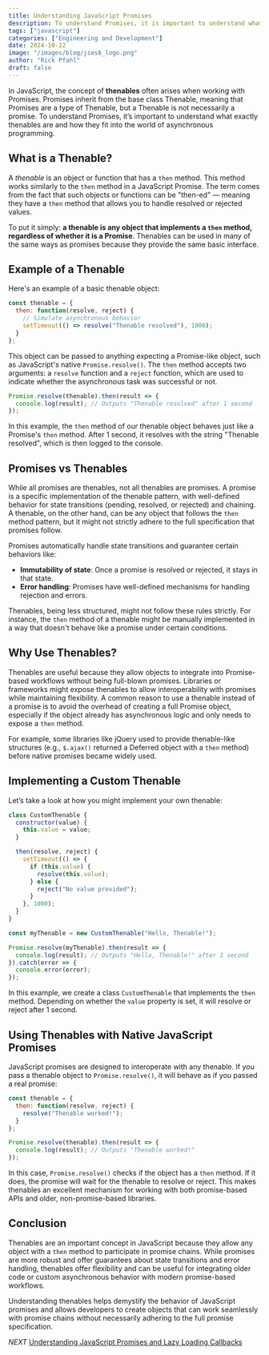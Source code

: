 ```yaml
---
title: Understanding JavaScript Promises
description: To understand Promises, it is important to understand what exactly thenables are.
tags: ["javascript"]
categories: ["Engineering and Development"]
date: 2024-10-22
image: "/images/blog/jses6_logo.png"
author: "Rick Pfahl"
draft: false
---
```



In JavaScript, the concept of **thenables** often arises when working with Promises. Promises inherit from the base class Thenable, meaning that Promises are a type of Thenable, but a Thenable is not necessarily a promise. To understand Promises, it’s important to understand what exactly thenables are and how they fit into the world of asynchronous programming.

## What is a Thenable?

A *thenable* is an object or function that has a `then` method. This method works similarly to the `then` method in a JavaScript Promise. The term comes from the fact that such objects or functions can be "then-ed" — meaning they have a `then` method that allows you to handle resolved or rejected values.

To put it simply: **a thenable is any object that implements a `then` method, regardless of whether it is a Promise**. Thenables can be used in many of the same ways as promises because they provide the same basic interface.

## Example of a Thenable

Here's an example of a basic thenable object:

```javascript
const thenable = {
  then: function(resolve, reject) {
    // Simulate asynchronous behavior
    setTimeout(() => resolve("Thenable resolved"), 1000);
  }
};
```

This object can be passed to anything expecting a Promise-like object, such as JavaScript's native `Promise.resolve()`. The `then` method accepts two arguments: a `resolve` function and a `reject` function, which are used to indicate whether the asynchronous task was successful or not.

```javascript
Promise.resolve(thenable).then(result => {
  console.log(result); // Outputs "Thenable resolved" after 1 second
});
```

In this example, the `then` method of our thenable object behaves just like a Promise's `then` method. After 1 second, it resolves with the string "Thenable resolved", which is then logged to the console.

## Promises vs Thenables

While all promises are thenables, not all thenables are promises. A promise is a specific implementation of the thenable pattern, with well-defined behavior for state transitions (pending, resolved, or rejected) and chaining. A thenable, on the other hand, can be any object that follows the `then` method pattern, but it might not strictly adhere to the full specification that promises follow.

Promises automatically handle state transitions and guarantee certain behaviors like:

- **Immutability of state**: Once a promise is resolved or rejected, it stays in that state.
- **Error handling**: Promises have well-defined mechanisms for handling rejection and errors.

Thenables, being less structured, might not follow these rules strictly. For instance, the `then` method of a thenable might be manually implemented in a way that doesn't behave like a promise under certain conditions.

## Why Use Thenables?

Thenables are useful because they allow objects to integrate into Promise-based workflows without being full-blown promises. Libraries or frameworks might expose thenables to allow interoperability with promises while maintaining flexibility. A common reason to use a thenable instead of a promise is to avoid the overhead of creating a full Promise object, especially if the object already has asynchronous logic and only needs to expose a `then` method.

For example, some libraries like jQuery used to provide thenable-like structures (e.g., `$.ajax()` returned a Deferred object with a `then` method) before native promises became widely used.

## Implementing a Custom Thenable

Let’s take a look at how you might implement your own thenable:

```javascript
class CustomThenable {
  constructor(value) {
    this.value = value;
  }

  then(resolve, reject) {
    setTimeout(() => {
      if (this.value) {
        resolve(this.value);
      } else {
        reject("No value provided");
      }
    }, 1000);
  }
}

const myThenable = new CustomThenable("Hello, Thenable!");

Promise.resolve(myThenable).then(result => {
  console.log(result); // Outputs "Hello, Thenable!" after 1 second
}).catch(error => {
  console.error(error);
});
```

In this example, we create a class `CustomThenable` that implements the `then` method. Depending on whether the `value` property is set, it will resolve or reject after 1 second.

## Using Thenables with Native JavaScript Promises

JavaScript promises are designed to interoperate with any thenable. If you pass a thenable object to `Promise.resolve()`, it will behave as if you passed a real promise:

```javascript
const thenable = {
  then: function(resolve, reject) {
    resolve("Thenable worked!");
  }
};

Promise.resolve(thenable).then(result => {
  console.log(result); // Outputs "Thenable worked!"
});
```

In this case, `Promise.resolve()` checks if the object has a `then` method. If it does, the promise will wait for the thenable to resolve or reject. This makes thenables an excellent mechanism for working with both promise-based APIs and older, non-promise-based libraries.

## Conclusion

Thenables are an important concept in JavaScript because they allow any object with a `then` method to participate in promise chains. While promises are more robust and offer guarantees about state transitions and error handling, thenables offer flexibility and can be useful for integrating older code or custom asynchronous behavior with modern promise-based workflows.

Understanding thenables helps demystify the behavior of JavaScript promises and allows developers to create objects that can work seamlessly with promise chains without necessarily adhering to the full promise specification.


*NEXT* [Understanding JavaScript Promises and Lazy Loading Callbacks]('/posts/javascript-promises-and-lazy-loading-callbacks')


